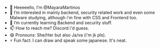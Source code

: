 - 👋 Heeeeello, I’m @MayaraMartinos
- 👀 I’m interested in mainly backend, security related work and even some Malware studying, although i'm fine with CSS and Frontend too.
- 🌱 I’m currently learning Backend and security stuff.
- 📫 How to reach me? Discord i'd guess. 
- 😄 Pronouns: She/Her but also Ja/va (i'm jk pls).
- ⚡ Fun fact: I can draw and speak some japanese. It's neat.

<!---
MayaraMartinos/MayaraMartinos is a ✨ special ✨ repository because its `README.md` (this file) appears on your GitHub profile.
You can click the Preview link to take a look at your changes.
--->
